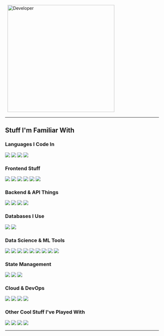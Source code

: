 <div align="left">



<p align="left">

  <img src="mario.gif" width="350" alt="Developer">

</p>

---

## Stuff I'm Familiar With


### Languages I Code In

<img src="https://img.shields.io/badge/TypeScript-007ACC?style=flat&logo=typescript&logoColor=white" />
<img src="https://img.shields.io/badge/Python-3776AB?style=flat&logo=python&logoColor=white" />
<img src="https://img.shields.io/badge/Go-00ADD8?style=flat&logo=go&logoColor=white" />
<img src="https://img.shields.io/badge/Elixir-4B275F?style=flat&logo=elixir&logoColor=white" />

### Frontend Stuff

<img src="https://img.shields.io/badge/React-20232A?style=flat&logo=react&logoColor=61DAFB" />

<img src="https://img.shields.io/badge/Next.js-000000?style=flat&logo=nextdotjs&logoColor=white" />

<img src="https://img.shields.io/badge/Astro-0D1117?style=flat&logo=astro&logoColor=white" />

<img src="https://img.shields.io/badge/Tailwind_CSS-38B2AC?style=flat&logo=tailwind-css&logoColor=white" />

<img src="https://img.shields.io/badge/shadcn/ui-000000?style=flat&logo=shadcnui&logoColor=white" />

<img src="https://img.shields.io/badge/React_Router_v7-CA4245?style=flat&logo=react-router&logoColor=white" />



### Backend & API Things

<img src="https://img.shields.io/badge/Node.js-43853D?style=flat&logo=node.js&logoColor=white" />

<img src="https://img.shields.io/badge/Express.js-404D59?style=flat&logo=express&logoColor=white" />

<img src="https://img.shields.io/badge/FastAPI-009688?style=flat&logo=fastapi&logoColor=white" />

<img src="https://img.shields.io/badge/Hono-E36002?style=flat&logo=hono&logoColor=white" />




### Databases I Use

<img src="https://img.shields.io/badge/PostgreSQL-316192?style=flat&logo=postgresql&logoColor=white" />

<img src="https://img.shields.io/badge/SQLite-07405E?style=flat&logo=sqlite&logoColor=white" />


### Data Science & ML Tools

<img src="https://img.shields.io/badge/Pandas-150458?style=flat&logo=pandas&logoColor=white" />

<img src="https://img.shields.io/badge/NumPy-013243?style=flat&logo=numpy&logoColor=white" />

<img src="https://img.shields.io/badge/Matplotlib-11557c?style=flat&logo=matplotlib&logoColor=white" />

<img src="https://img.shields.io/badge/Seaborn-3776AB?style=flat&logo=python&logoColor=white" />

<img src="https://img.shields.io/badge/Polars-CD792C?style=flat&logo=polars&logoColor=white" />

<img src="https://img.shields.io/badge/Scikit--Learn-F7931E?style=flat&logo=scikit-learn&logoColor=white" />

<img src="https://img.shields.io/badge/PyTorch-EE4C2C?style=flat&logo=pytorch&logoColor=white" />

<img src="https://img.shields.io/badge/Keras-D00000?style=flat&logo=keras&logoColor=white" />


 <img src="https://img.shields.io/badge/Quarto-75AADB?style=flat&logo=quarto&logoColor=white" />



### State Management

<img src="https://img.shields.io/badge/Zustand-2D3748?style=flat&logo=zustand&logoColor=white" />

<img src="https://img.shields.io/badge/Redux-593D88?style=flat&logo=redux&logoColor=white" />

<img src="https://img.shields.io/badge/XState--Store-2C3E50?style=flat&logo=xstate&logoColor=white" />



<!-- ### DevOps & Infrastructure -->



### Cloud & DevOps

<img src="https://img.shields.io/badge/Docker-2496ED?style=flat&logo=docker&logoColor=white" />

<!-- <img src="https://img.shields.io/badge/Kubernetes-326CE5?style=flat&logo=kubernetes&logoColor=white" /> -->

<!-- <img src="https://img.shields.io/badge/Terraform-7B42BC?style=flat&logo=terraform&logoColor=white" /> -->

<img src="https://img.shields.io/badge/GitHub_Actions-2088FF?style=flat&logo=github-actions&logoColor=white" />

<!-- <img src="https://img.shields.io/badge/Amazon_AWS-232F3E?style=flat&logo=amazon-aws&logoColor=white" /> -->

<img src="https://img.shields.io/badge/Cloudflare-F38020?style=flat&logo=cloudflare&logoColor=white" />

<img src="https://img.shields.io/badge/Nginx-009639?style=flat&logo=nginx&logoColor=white" />



### Other Cool Stuff I've Played With
<!--
<img src="https://img.shields.io/badge/RabbitMQ-FF6600?style=flat&logo=rabbitmq&logoColor=white" />

<img src="https://img.shields.io/badge/Apache_Kafka-231F20?style=flat&logo=apache-kafka&logoColor=white" /> -->

<img src="https://img.shields.io/badge/Expo-000020?style=flat&logo=expo&logoColor=white" />

<img src="https://img.shields.io/badge/DuckDB-FFF000?style=flat&logo=duckdb&logoColor=black" />

<img src="https://img.shields.io/badge/Phoenix-FF6600?style=flat&logo=phoenixframework&logoColor=white" />


<img src="https://img.shields.io/badge/NeoVim-57A143?style=flat&logo=neovim&logoColor=white" />



---


<!--
## Let's Connect


<div align="center">

  <a href="mailto:prashanttbhardwajj@gmail.com">

    <img src="https://img.shields.io/badge/Gmail-333333?style=for-the-badge&logo=gmail&logoColor=red" />

  </a>

  <a href="https://www.linkedin.com/in/prashant-bhardwaj-20/" target="_blank">

    <img src="https://img.shields.io/badge/LinkedIn-0077B5?style=for-the-badge&logo=linkedin&logoColor=white" />

  </a>

  <a href="https://twitter.com/BigSamosa20" target="_blank">

    <img src="https://img.shields.io/badge/Twitter-%231DA1F2.svg?style=for-the-badge&logo=Twitter&logoColor=white" />

  </a>

</div>
 -->


